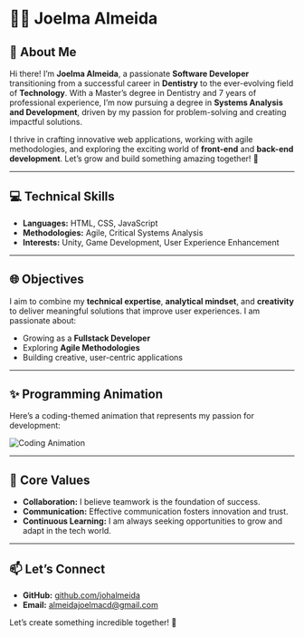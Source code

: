 # 👩‍💻 Joelma Almeida  

## 🌟 About Me  
Hi there! I’m **Joelma Almeida**, a passionate **Software Developer** transitioning from a successful career in **Dentistry** to the ever-evolving field of **Technology**. With a Master’s degree in Dentistry and 7 years of professional experience, I’m now pursuing a degree in **Systems Analysis and Development**, driven by my passion for problem-solving and creating impactful solutions.  

I thrive in crafting innovative web applications, working with agile methodologies, and exploring the exciting world of **front-end** and **back-end development**. Let’s grow and build something amazing together! 🚀  

---

## 💻 Technical Skills  
- **Languages:** HTML, CSS, JavaScript  
- **Methodologies:** Agile, Critical Systems Analysis  
- **Interests:** Unity, Game Development, User Experience Enhancement  

---

## 🌐 Objectives  
I aim to combine my **technical expertise**, **analytical mindset**, and **creativity** to deliver meaningful solutions that improve user experiences. I am passionate about:  
- Growing as a **Fullstack Developer**  
- Exploring **Agile Methodologies**  
- Building creative, user-centric applications  

---

## ✨ Programming Animation  
Here’s a coding-themed animation that represents my passion for development:  

![Coding Animation](https://cdn.dribbble.com/users/1162077/screenshots/3848914/programmer.gif)  

---

## 🤝 Core Values  
- **Collaboration:** I believe teamwork is the foundation of success.  
- **Communication:** Effective communication fosters innovation and trust.  
- **Continuous Learning:** I am always seeking opportunities to grow and adapt in the tech world.  

---

## 📫 Let’s Connect  
- **GitHub:** [github.com/johalmeida](https://github.com/johalmeida)  
- **Email:** [almeidajoelmacd@gmail.com](mailto:almeidajoelmacd@gmail.com)  

Let’s create something incredible together! 🌟